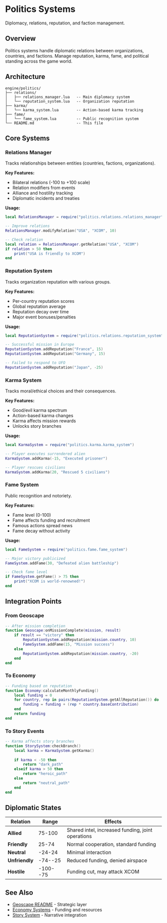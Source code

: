 # Politics Systems

Diplomacy, relations, reputation, and faction management.

## Overview

Politics systems handle diplomatic relations between organizations, countries, and factions. Manage reputation, karma, fame, and political standing across the game world.

## Architecture

```
engine/politics/
├── relations/
│   ├── relations_manager.lua   -- Main diplomacy system
│   └── reputation_system.lua   -- Organization reputation
├── karma/
│   └── karma_system.lua        -- Action-based karma tracking
├── fame/
│   └── fame_system.lua         -- Public recognition system
└── README.md                   -- This file
```

## Core Systems

### Relations Manager
Tracks relationships between entities (countries, factions, organizations).

**Key Features:**
- Bilateral relations (-100 to +100 scale)
- Relation modifiers from events
- Alliance and hostility tracking
- Diplomatic incidents and treaties

**Usage:**
```lua
local RelationsManager = require("politics.relations.relations_manager")

-- Improve relations
RelationsManager.modifyRelation("USA", "XCOM", 10)

-- Check relation
local relation = RelationsManager.getRelation("USA", "XCOM")
if relation > 50 then
    print("USA is friendly to XCOM")
end
```

### Reputation System
Tracks organization reputation with various groups.

**Key Features:**
- Per-country reputation scores
- Global reputation average
- Reputation decay over time
- Major event bonuses/penalties

**Usage:**
```lua
local ReputationSystem = require("politics.relations.reputation_system")

-- Successful mission in Europe
ReputationSystem.addReputation("France", 15)
ReputationSystem.addReputation("Germany", 15)

-- Failed to respond to UFO
ReputationSystem.addReputation("Japan", -25)
```

### Karma System
Tracks moral/ethical choices and their consequences.

**Key Features:**
- Good/evil karma spectrum
- Action-based karma changes
- Karma affects mission rewards
- Unlocks story branches

**Usage:**
```lua
local KarmaSystem = require("politics.karma.karma_system")

-- Player executes surrendered alien
KarmaSystem.addKarma(-15, "Executed prisoner")

-- Player rescues civilians
KarmaSystem.addKarma(20, "Rescued 5 civilians")
```

### Fame System
Public recognition and notoriety.

**Key Features:**
- Fame level (0-100)
- Fame affects funding and recruitment
- Famous actions spread news
- Fame decay without activity

**Usage:**
```lua
local FameSystem = require("politics.fame.fame_system")

-- Major victory publicized
FameSystem.addFame(30, "Defeated alien battleship")

-- Check fame level
if FameSystem.getFame() > 75 then
    print("XCOM is world-renowned!")
end
```

## Integration Points

### From Geoscape
```lua
-- After mission completion
function Geoscape:onMissionComplete(mission, result)
    if result == "victory" then
        ReputationSystem.addReputation(mission.country, 10)
        FameSystem.addFame(15, "Mission success")
    else
        ReputationSystem.addReputation(mission.country, -20)
    end
end
```

### To Economy
```lua
-- Funding based on reputation
function Economy:calculateMonthlyFunding()
    local funding = 0
    for country, rep in pairs(ReputationSystem.getAllReputation()) do
        funding = funding + (rep * country.baseContribution)
    end
    return funding
end
```

### To Story Events
```lua
-- Karma affects story branches
function StorySystem:checkBranch()
    local karma = KarmaSystem.getKarma()
    
    if karma < -50 then
        return "dark_path"
    elseif karma > 50 then
        return "heroic_path"
    else
        return "neutral_path"
    end
end
```

## Diplomatic States

| Relation | Range | Effects |
|----------|-------|---------|
| **Allied** | 75-100 | Shared intel, increased funding, joint operations |
| **Friendly** | 25-74 | Normal cooperation, standard funding |
| **Neutral** | -24-24 | Minimal interaction |
| **Unfriendly** | -74--25 | Reduced funding, denied airspace |
| **Hostile** | -100--75 | Funding cut, may attack XCOM |

## See Also

- [Geoscape README](../geoscape/README.md) - Strategic layer
- [Economy Systems](../economy/README.md) - Funding and resources
- [Story System](../lore/README.md) - Narrative integration

